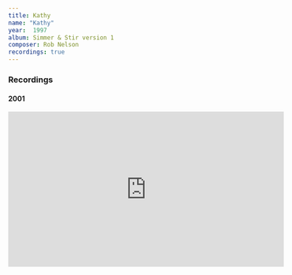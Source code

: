 ```yaml
---
title: Kathy
name: "Kathy"
year:  1997
album: Simmer & Stir version 1
composer: Rob Nelson
recordings: true
---
```


<h3>Recordings</h3>

<h4>2001</h4>

<iframe width="560" height="315" src="https://www.youtube.com/embed/s9XkaNrCtjc" frameborder="0" allow="accelerometer; autoplay; encrypted-media; gyroscope; picture-in-picture" allowfullscreen></iframe>
